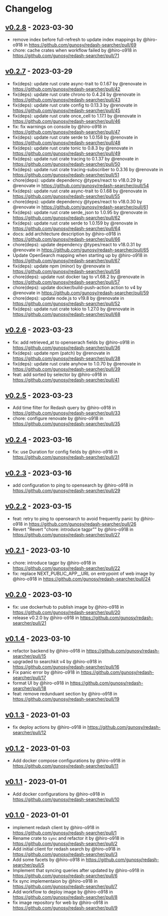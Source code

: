 # Changelog

## [v0.2.8](https://github.com/gunosy/redash-searcher/compare/v0.2.7...v0.2.8) - 2023-03-30
- remove index before full-refresh to update index mappings by @hiro-o918 in https://github.com/gunosy/redash-searcher/pull/69
- chore: cache crates when workflow failed by @hiro-o918 in https://github.com/gunosy/redash-searcher/pull/71

## [v0.2.7](https://github.com/gunosy/redash-searcher/compare/v0.2.6...v0.2.7) - 2023-03-29
- fix(deps): update rust crate async-trait to 0.1.67 by @renovate in https://github.com/gunosy/redash-searcher/pull/42
- fix(deps): update rust crate chrono to 0.4.24 by @renovate in https://github.com/gunosy/redash-searcher/pull/43
- fix(deps): update rust crate config to 0.13.3 by @renovate in https://github.com/gunosy/redash-searcher/pull/45
- fix(deps): update rust crate once_cell to 1.17.1 by @renovate in https://github.com/gunosy/redash-searcher/pull/46
- fix: fix warnings on console by @hiro-o918 in https://github.com/gunosy/redash-searcher/pull/47
- fix(deps): update rust crate serde to 1.0.158 by @renovate in https://github.com/gunosy/redash-searcher/pull/48
- fix(deps): update rust crate tonic to 0.8.3 by @renovate in https://github.com/gunosy/redash-searcher/pull/49
- fix(deps): update rust crate tracing to 0.1.37 by @renovate in https://github.com/gunosy/redash-searcher/pull/50
- fix(deps): update rust crate tracing-subscriber to 0.3.16 by @renovate in https://github.com/gunosy/redash-searcher/pull/51
- chore(deps): update dependency @types/react to v18.0.29 by @renovate in https://github.com/gunosy/redash-searcher/pull/54
- fix(deps): update rust crate async-trait to 0.1.68 by @renovate in https://github.com/gunosy/redash-searcher/pull/55
- chore(deps): update dependency @types/react to v18.0.30 by @renovate in https://github.com/gunosy/redash-searcher/pull/61
- fix(deps): update rust crate serde_json to 1.0.95 by @renovate in https://github.com/gunosy/redash-searcher/pull/62
- fix(deps): update rust crate serde to 1.0.159 by @renovate in https://github.com/gunosy/redash-searcher/pull/64
- docs: add architecture description by @hiro-o918 in https://github.com/gunosy/redash-searcher/pull/66
- chore(deps): update dependency @types/react to v18.0.31 by @renovate in https://github.com/gunosy/redash-searcher/pull/65
- Update OpenSearch mapping when starting up by @hiro-o918 in https://github.com/gunosy/redash-searcher/pull/67
- fix(deps): update npm (minor) by @renovate in https://github.com/gunosy/redash-searcher/pull/58
- chore(deps): update rust docker tag to v1.68.2 by @renovate in https://github.com/gunosy/redash-searcher/pull/57
- chore(deps): update docker/build-push-action action to v4 by @renovate in https://github.com/gunosy/redash-searcher/pull/59
- chore(deps): update node.js to v19.8 by @renovate in https://github.com/gunosy/redash-searcher/pull/52
- fix(deps): update rust crate tokio to 1.27.0 by @renovate in https://github.com/gunosy/redash-searcher/pull/68

## [v0.2.6](https://github.com/gunosy/redash-searcher/compare/v0.2.5...v0.2.6) - 2023-03-23
- fix: add retrieved_at to openserach fields by @hiro-o918 in https://github.com/gunosy/redash-searcher/pull/36
- fix(deps): update npm (patch) by @renovate in https://github.com/gunosy/redash-searcher/pull/38
- fix(deps): update rust crate anyhow to 1.0.70 by @renovate in https://github.com/gunosy/redash-searcher/pull/39
- feat: add sorted by selector by @hiro-o918 in https://github.com/gunosy/redash-searcher/pull/41

## [v0.2.5](https://github.com/gunosy/redash-searcher/compare/v0.2.4...v0.2.5) - 2023-03-23
- Add time filter for Redash query by @hiro-o918 in https://github.com/gunosy/redash-searcher/pull/33
- chore: configure renovate by @hiro-o918 in https://github.com/gunosy/redash-searcher/pull/35

## [v0.2.4](https://github.com/gunosy/redash-searcher/compare/v0.2.3...v0.2.4) - 2023-03-16
- fix: use Duration for config fields by @hiro-o918 in https://github.com/gunosy/redash-searcher/pull/31

## [v0.2.3](https://github.com/gunosy/redash-searcher/compare/v0.2.2...v0.2.3) - 2023-03-16
- add configuration to ping to opensearch by @hiro-o918 in https://github.com/gunosy/redash-searcher/pull/29

## [v0.2.2](https://github.com/gunosy/redash-searcher/compare/v0.2.1...v0.2.2) - 2023-03-15
- feat: retry to ping to opensearch to avoid frequently panic by @hiro-o918 in https://github.com/gunosy/redash-searcher/pull/26
- Revert "Revert "chore: introduce tagpr"" by @hiro-o918 in https://github.com/gunosy/redash-searcher/pull/27

## [v0.2.1](https://github.com/gunosy/redash-searcher/compare/v0.2.0...v0.2.1) - 2023-03-10
- chore: introduce tagpr by @hiro-o918 in https://github.com/gunosy/redash-searcher/pull/22
- fix: replace NEXT_PUBLIC_APP__URL on entrypoint of web image by @hiro-o918 in https://github.com/gunosy/redash-searcher/pull/24

## [v0.2.0](https://github.com/gunosy/redash-searcher/compare/v0.1.4...v0.2.0) - 2023-03-10
- fix: use dockerhub to publish image by @hiro-o918 in https://github.com/gunosy/redash-searcher/pull/20
- release v0.2.0 by @hiro-o918 in https://github.com/gunosy/redash-searcher/pull/21

## [v0.1.4](https://github.com/gunosy/redash-searcher/compare/v0.1.3...v0.1.4) - 2023-03-10
- refactor backend by @hiro-o918 in https://github.com/gunosy/redash-searcher/pull/15
- upgraded to searchkit v4 by @hiro-o918 in https://github.com/gunosy/redash-searcher/pull/16
- Fix panic error by @hiro-o918 in https://github.com/gunosy/redash-searcher/pull/17
- format UI by @hiro-o918 in https://github.com/gunosy/redash-searcher/pull/18
- feat: remove redunduant section by @hiro-o918 in https://github.com/gunosy/redash-searcher/pull/19

## [v0.1.3](https://github.com/gunosy/redash-searcher/compare/v0.1.2...v0.1.3) - 2023-01-03
- fix deploy actions by @hiro-o918 in https://github.com/gunosy/redash-searcher/pull/12

## [v0.1.2](https://github.com/gunosy/redash-searcher/compare/v0.1.1...v0.1.2) - 2023-01-03
- Add docker compose configurations by @hiro-o918 in https://github.com/gunosy/redash-searcher/pull/11

## [v0.1.1](https://github.com/gunosy/redash-searcher/compare/v0.1.0...v0.1.1) - 2023-01-01
- Add docker configurations by @hiro-o918 in https://github.com/gunosy/redash-searcher/pull/10

## [v0.1.0](https://github.com/gunosy/redash-searcher/commits/v0.1.0) - 2023-01-01
- implement redash client by @hiro-o918 in https://github.com/gunosy/redash-searcher/pull/1
- Rename crate to `sync` and refactor it by @hiro-o918 in https://github.com/gunosy/redash-searcher/pull/2
- Add initial client for redash search by @hiro-o918 in https://github.com/gunosy/redash-searcher/pull/3
- Add some facets by @hiro-o918 in https://github.com/gunosy/redash-searcher/pull/5
- Implement that syncing queries after updated by @hiro-o918 in https://github.com/gunosy/redash-searcher/pull/6
- fix sync implementaion by @hiro-o918 in https://github.com/gunosy/redash-searcher/pull/7
- Add workflow to deploy image by @hiro-o918 in https://github.com/gunosy/redash-searcher/pull/8
- fix image repository for web by @hiro-o918 in https://github.com/gunosy/redash-searcher/pull/9
